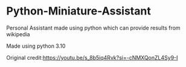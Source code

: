 # Python-Miniature-Assistant
Personal Assistant made using python which can provide results from wikipedia

Made using python 3.10 

Original credit:https://youtu.be/s_8b5iq4Rvk?si=-cNMXQonZL4Sy9-I


